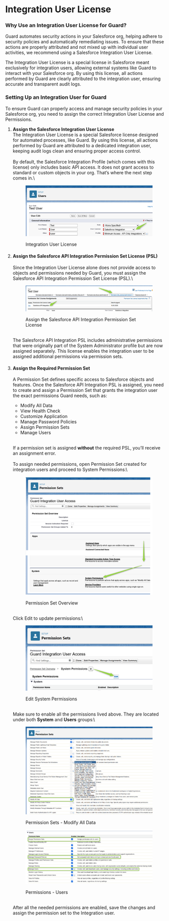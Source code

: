 # Integration User License

### Why Use an Integration User License for Guard?

Guard automates security actions in your Salesforce org, helping adhere to security policies and automatically remediating issues. To ensure that these actions are properly attributed and not mixed up with individual user activities, we recommend using a Salesforce Integration User License.

The Integration User License is a special license in Salesforce meant exclusively for integration users, allowing external systems like Guard to interact with your Salesforce org. By using this license, all actions performed by Guard are clearly attributed to the integration user, ensuring accurate and transparent audit logs.

### Setting Up an Integration User for Guard

To ensure Guard can properly access and manage security policies in your Salesforce org, you need to assign the correct Integration User License and Permissions.

1.  **Assign the Salesforce Integration User License**\
    The Integration User License is a special Salesforce license designed for automated processes, like Guard. By using this license, all actions performed by Guard are attributed to a dedicated integration user, keeping audit logs clean and ensuring proper access control.\
    \
    By default, the Salesforce Integration Profile (which comes with this license) only includes basic API access. It does not grant access to standard or custom objects in your org. That’s where the next step comes in.\


    <figure><img src="../../.gitbook/assets/image (2) (1) (1) (1).png" alt=""><figcaption><p>Integration User License</p></figcaption></figure>


2.  #### Assign the Salesforce API Integration Permission Set License (PSL)

    Since the Integration User License alone does not provide access to objects and permissions needed by Guard, you must assign the Salesforce API Integration Permission Set License (PSL).\


    <figure><img src="../../.gitbook/assets/image (3) (1) (1) (1).png" alt=""><figcaption><p>Assign the Salesforce API Integration Permission Set License</p></figcaption></figure>

    \
    The Salesforce API Integration PSL includes administrative permissions that were originally part of the System Administrator profile but are now assigned separately. This license enables the integration user to be assigned additional permissions via permission sets.
3.  #### Assign the Required Permission Set

    A Permission Set defines specific access to Salesforce objects and features. Once the Salesforce API Integration PSL is assigned, you need to create and assign a Permission Set that grants the integration user the exact permissions Guard needs, such as:

    * Modify All Data
    * View Health Check
    * Customize Application
    * Manage Password Policies
    * Assign Permission Sets
    * Manage Users

    \
    If a permission set is assigned **without** the required PSL, you’ll receive an assignment error.\
    \
    To assign needed permissions, open Permission Set created for integration users and proceed to System Permissions:\


    <figure><img src="../../.gitbook/assets/image (4) (1) (1) (1).png" alt=""><figcaption><p>Permission Set Overview</p></figcaption></figure>

    \
    Click Edit to update permissions:\


    <figure><img src="../../.gitbook/assets/image (5) (1).png" alt=""><figcaption><p>Edit System Permissions</p></figcaption></figure>

    \
    Make sure to enable all the permissions lived above. They are located under both **System** and **Users** groups:\


    <figure><img src="../../.gitbook/assets/image (6).png" alt=""><figcaption><p>Permission Sets - Modify All Data</p></figcaption></figure>



    <figure><img src="../../.gitbook/assets/image (7).png" alt=""><figcaption><p>Permissions - Users</p></figcaption></figure>

    \
    After all the needed permissions are enabled, save the changes and assign the permission set to the Integration user.

